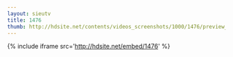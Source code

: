 ```yaml
---
layout: sieutv
title: 1476
thumb: http://hdsite.net/contents/videos_screenshots/1000/1476/preview_360p.mp4.jpg
---
```

{% include iframe src='http://hdsite.net/embed/1476' %}
 
